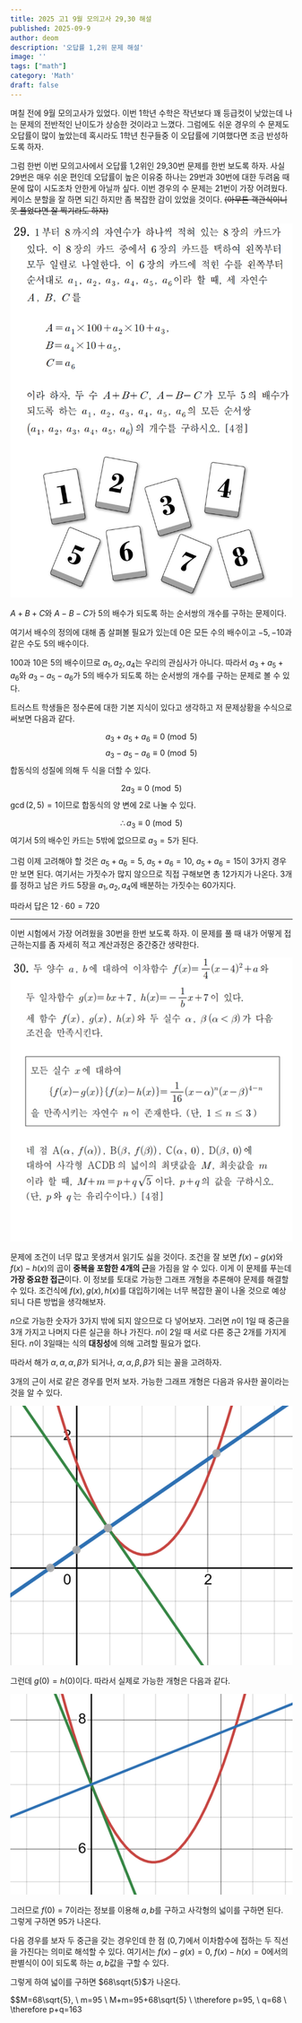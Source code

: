 ```yaml
---
title: 2025 고1 9월 모의고사 29,30 해설
published: 2025-09-9
author: deom
description: '오답률 1,2위 문제 해설'
image: ''
tags: ["math"]
category: 'Math'
draft: false
---
```

며칠 전에 9월 모의고사가 있었다. 이번 1학년 수학은 작년보다 꽤 등급컷이 낮았는데 나는 문제의 전반적인 난이도가 상승한 것이라고 느꼈다. 그럼에도 쉬운 경우의 수 문제도 오답률이 많이 높았는데 혹시라도 1학년 친구들중 이 오답률에 기여했다면 조금 반성하도록 하자.

그럼 한번 이번 모의고사에서 오답률 1,2위인 29,30번 문제를 한번 보도록 하자. 사실 29번은 매우 쉬운 편인데 오답률이 높은 이유중 하나는 29번과 30번에 대한 두려움 때문에 많이 시도조차 안한게 아닐까 싶다. 이번 경우의 수 문제는 21번이 가장 어려웠다. 케이스 분할을 잘 하면 되긴 하지만 좀 복잡한 감이 있었을 것이다. ~~(아무튼 객관식이니 못 풀었다면 잘 찍기라도 하자)~~


![Image](./img/29.png)

$A+B+C$와 $A-B-C$가 5의 배수가 되도록 하는 순서쌍의 개수를 구하는 문제이다.

여기서 배수의 정의에 대해 좀 살펴볼 필요가 있는데 $0$은 모든 수의 배수이고 $-5,-10$과 같은 수도 5의 배수이다.

$100$과 $10$은 5의 배수이므로 $a_1,a_2,a_4$는 우리의 관심사가 아니다. 따라서 $a_3+a_5+a_6$와 $a_3-a_5-a_6$가 5의 배수가 되도록 하는 순서쌍의 개수를 구하는 문제로 볼 수 있다.

트러스트 학생들은 정수론에 대한 기본 지식이 있다고 생각하고 저 문제상황을 수식으로 써보면 다음과 같다.

$$a_3+a_5+a_6 \equiv 0 \pmod 5 $$
$$a_3-a_5-a_6 \equiv 0 \pmod 5 $$
합동식의 성질에 의해 두 식을 더할 수 있다.

$$2a_3 \equiv 0 \pmod 5$$
$\gcd(2,5)=1$이므로 합동식의 양 변에 2로 나눌 수 있다. 

$$\therefore a_3 \equiv 0 \pmod 5 $$
여기서 5의 배수인 카드는 5밖에 없으므로 $a_3=5$가 된다.

그럼 이제 고려해야 할 것은 $a_5+a_6=5$, $a_5+a_6=10$, $a_5+a_6=15$이 3가지 경우만 보면 된다. 여기서는 가짓수가 많지 않으므로 직접 구해보면 총 12가지가 나온다. 3개를 정하고 남은 카드 5장을 $a_1,a_2,a_4$에 배분하는 가짓수는 60가지다.

따라서 답은 $12 \cdot 60=720$

----
이번 시험에서 가장 어려웠을 30번을 한번 보도록 하자. 이 문제를 풀 때 내가 어떻게 접근하는지를 좀 자세히 적고 계산과정은 중간중간 생략한다.

![Image](./img/30.png)

문제에 조건이 너무 많고 못생겨서 읽기도 싫을 것이다. 
조건을 잘 보면 $f(x)-g(x)$와 $f(x)-h(x)$의 곱이 **중복을 포함한 4개의 근**을 가짐을 알 수 있다. 이게 이 문제를 푸는데 **가장 중요한 접근**이다. 이 정보를 토대로 가능한 그래프 개형을 추론해야 문제를 해결할 수 있다. 조건식에 $f(x), g(x), h(x)$를 대입하기에는 너무 복잡한 꼴이 나올 것으로 예상되니 다른 방법을 생각해보자.

$n$으로 가능한 숫자가 $3$가지 밖에 되지 않으므로 다 넣어보자. 그러면 $n$이 1일 때 중근을 3개 가지고 나머지 다른 실근을 하나 가진다. $n$이 2일 때 서로 다른 중근 2개를 가지게 된다. $n$이 3일때는 식의 **대칭성**에 의해 고려할 필요가 없다.

따라서 해가 $\alpha, \alpha, \alpha, \beta$가 되거나, $\alpha,\alpha,\beta,\beta$가 되는 꼴을 고려하자. 

3개의 근이 서로 같은 경우를 먼저 보자. 가능한 그래프 개형은 다음과 유사한 꼴이라는것을 알 수 있다. 

![Image](./img/graph1.png)

그런데 $g(0)=h(0)$이다. 따라서 실제로 가능한 개형은 다음과 같다.

![Image](./img/graph2.png)

그러므로 $f(0)=7$이라는 정보를 이용해 $a,b$를 구하고 사각형의 넓이를 구하면 된다.
그렇게 구하면 $95$가 나온다.

다음 경우를 보자 두 중근을 갖는 경우인데 한 점 $(0,7)$에서 이차함수에 접하는 두 직선을 가진다는 의미로 해석할 수 있다. 여기서는 $f(x)-g(x)=0$, $f(x)-h(x)=0$에서의 판별식이 0이 되도록 하는 $a,b$값을 구할 수 있다.

그렇게 하여 넓이를 구하면 $68\sqrt{5}$가 나온다. 

$$M=68\sqrt{5}, \ m=95 \\ M+m=95+68\sqrt{5} \\ \therefore p=95, \ q=68 \\ \therefore p+q=163 

